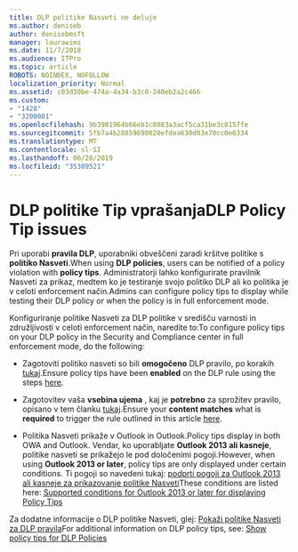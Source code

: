 ```yaml
---
title: DLP politike Nasveti ne deluje
ms.author: deniseb
author: denisebmsft
manager: laurawims
ms.date: 11/7/2018
ms.audience: ITPro
ms.topic: article
ROBOTS: NOINDEX, NOFOLLOW
localization_priority: Normal
ms.assetid: c03d30be-474a-4a34-b3c0-240eb2a2c466
ms.custom:
- "1428"
- "3200001"
ms.openlocfilehash: 9b3981964b66eb1c8083a3acf5ca31be3c8157fe
ms.sourcegitcommit: 5fb7a4b28859690020efdea630d03e70cc0e6334
ms.translationtype: MT
ms.contentlocale: sl-SI
ms.lasthandoff: 06/28/2019
ms.locfileid: "35389521"
---
```

# <a name="dlp-policy-tip-issues"></a><span data-ttu-id="6b28d-102">DLP politike Tip vprašanja</span><span class="sxs-lookup"><span data-stu-id="6b28d-102">DLP Policy Tip issues</span></span>

<span data-ttu-id="6b28d-103">Pri uporabi **pravila DLP**, uporabniki obveščeni zaradi kršitve politike s **politiko Nasveti**.</span><span class="sxs-lookup"><span data-stu-id="6b28d-103">When using **DLP policies**, users can be notified of a policy violation with **policy tips**.</span></span> <span data-ttu-id="6b28d-104">Administratorji lahko konfigurirate pravilnik Nasveti za prikaz, medtem ko je testiranje svojo politiko DLP ali ko politika je v celoti enforcement način.</span><span class="sxs-lookup"><span data-stu-id="6b28d-104">Admins can configure policy tips to display while testing their DLP policy or when the policy is in full enforcement mode.</span></span>
  
<span data-ttu-id="6b28d-105">Konfiguriranje politike Nasveti za DLP politike v središču varnosti in združljivosti v celoti enforcement način, naredite to:</span><span class="sxs-lookup"><span data-stu-id="6b28d-105">To configure policy tips on your DLP policy in the Security and Compliance center in full enforcement mode, do the following:</span></span>
  
- <span data-ttu-id="6b28d-106">Zagotoviti politiko nasveti so bili **omogočeno** DLP pravilo, po korakih [tukaj](https://docs.microsoft.com/office365/securitycompliance/use-notifications-and-policy-tips).</span><span class="sxs-lookup"><span data-stu-id="6b28d-106">Ensure policy tips have been **enabled** on the DLP rule using the steps [here](https://docs.microsoft.com/office365/securitycompliance/use-notifications-and-policy-tips).</span></span>

- <span data-ttu-id="6b28d-107">Zagotovitev vaša **vsebina ujema** , kaj je **potrebno** za sprožitev pravilo, opisano v tem članku [tukaj](https://docs.microsoft.com/office365/securitycompliance/what-the-sensitive-information-types-look-for).</span><span class="sxs-lookup"><span data-stu-id="6b28d-107">Ensure your **content matches** what is **required** to trigger the rule outlined in this article [here](https://docs.microsoft.com/office365/securitycompliance/what-the-sensitive-information-types-look-for).</span></span>

- <span data-ttu-id="6b28d-108">Politika Nasveti prikaže v Outlook in Outlook.</span><span class="sxs-lookup"><span data-stu-id="6b28d-108">Policy tips display in both OWA and Outlook.</span></span> <span data-ttu-id="6b28d-109">Vendar, ko uporabljate **Outlook 2013 ali kasneje**, politike nasveti se prikažejo le pod določenimi pogoji.</span><span class="sxs-lookup"><span data-stu-id="6b28d-109">However, when using **Outlook 2013 or later**, policy tips are only displayed under certain conditions.</span></span> <span data-ttu-id="6b28d-110">Ti pogoji so navedeni tukaj: [podprti pogoji za Outlook 2013 ali kasneje za prikazovanje politike Nasveti](https://docs.microsoft.com/office365/securitycompliance/use-notifications-and-policy-tips#outlook-2013-and-later-supports-showing-policy-tips-for-only-some-conditions)</span><span class="sxs-lookup"><span data-stu-id="6b28d-110">These conditions are listed here: [Supported conditions for Outlook 2013 or later for displaying Policy Tips](https://docs.microsoft.com/office365/securitycompliance/use-notifications-and-policy-tips#outlook-2013-and-later-supports-showing-policy-tips-for-only-some-conditions)</span></span>

<span data-ttu-id="6b28d-111">Za dodatne informacije o DLP politike Nasveti, glej: [Pokaži politike Nasveti za DLP pravila](https://docs.microsoft.com/office365/securitycompliance/use-notifications-and-policy-tips)</span><span class="sxs-lookup"><span data-stu-id="6b28d-111">For additional information on DLP policy tips, see: [Show policy tips for DLP Policies](https://docs.microsoft.com/office365/securitycompliance/use-notifications-and-policy-tips)</span></span>
  